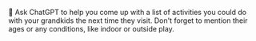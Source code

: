 🧸 Ask ChatGPT to help you come up with a list of activities you could do with your grandkids the next time they visit. Don't forget to mention their ages or any conditions, like indoor or outside play.